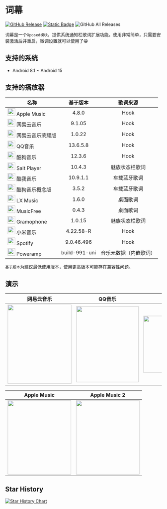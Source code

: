 # 词幕
[![GitHub Release](https://img.shields.io/github/v/release/tomakino/CSLyric)](https://github.com/tomakino/CSLyric/releases) [![Static Badge](https://img.shields.io/badge/%E5%8A%A0%E5%85%A5-QQ%E7%BE%A4-blue?logo=qq)](https://qm.qq.com/q/z1gSTZprDW)
![GitHub All Releases](https://img.shields.io/github/downloads/tomakino/CSLyric/total)

词幕是一个`Xposed模块`，提供系统通知栏歌词扩展功能。使用非常简单，只需要安装激活后并重启，微调设置就可以使用了😁

## 支持的系统
- Android 8.1 ~ Android 15

## **支持的播放器**

| 名称                                                                                                                  |     基于版本      |    歌词来源     |
|---------------------------------------------------------------------------------------------------------------------|:-------------:|:-----------:|
| <img src="https://github.com/tomakino/CSLyric/blob/main/res/logo/am.png?raw=true" width="24" height="24"> Apple Music |     4.8.0     |    Hook     |
| <img src="https://github.com/tomakino/CSLyric/blob/main/res/logo/netease.png?raw=true" width="24" height="24"> 网易云音乐                                                       |    9.1.05     |    Hook     |
| <img src="https://github.com/tomakino/CSLyric/blob/main/res/logo/hihonor_cloudmusic.png?raw=true" width="24" height="24"> 网易云音乐荣耀版                                         |    1.0.22     |    Hook     |
| <img src="https://github.com/tomakino/CSLyric/blob/main/res/logo/qqmusic.png?raw=true" width="24" height="24"> QQ音乐                                                        |   13.6.5.8    |    Hook     |
| <img src="https://github.com/tomakino/CSLyric/blob/main/res/logo/kugou.png?raw=true" width="24" height="24"> 酷狗音乐                                                          |    12.3.6     |    Hook     |
| <img src="https://github.com/tomakino/CSLyric/blob/main/res/logo/salt.png?raw=true" width="24" height="24"> Salt Player                                                    |    10.4.3     |   魅族状态栏歌词   |
| <img src="https://github.com/tomakino/CSLyric/blob/main/res/logo/kuwo.png?raw=true" width="24" height="24"> 酷我音乐                                                           |   10.9.1.1    |   车载蓝牙歌词    |
| <img src="https://github.com/tomakino/CSLyric/blob/main/res/logo/kugou_lite.png?raw=true" width="24" height="24"> 酷狗音乐概念版                                                  |     3.5.2     |   车载蓝牙歌词    |
| <img src="https://github.com/tomakino/CSLyric/blob/main/res/logo/lx.png?raw=true" width="24" height="24"> LX Music                                                         |     1.6.0     |    桌面歌词     |
| <img src="https://github.com/tomakino/CSLyric/blob/main/res/logo/music_free.png?raw=true" width="24" height="24"> MusicFree                                                |     0.4.3     |    桌面歌词     |
| <img src="https://github.com/tomakino/CSLyric/blob/main/res/logo/gramophone.png?raw=true" width="24" height="24"> Gramophone                                               |    1.0.15     |   魅族状态栏歌词   |
| <img src="https://github.com/tomakino/CSLyric/blob/main/res/logo/qqmusic.png?raw=true" width="24" height="24"> 小米音乐                                                        |   4.22.58-R   |    Hook     |
| <img src="https://github.com/tomakino/CSLyric/blob/main/res/logo/spotify.png?raw=true" width="24" height="24"> Spotify                                                     |  9.0.46.496   |    Hook     |
| <img src="https://github.com/tomakino/CSLyric/blob/main/res/logo/poweramp.png?raw=true" width="24" height="24"> Poweramp                                                   | build-991-uni | 音乐元数据（内嵌歌词） |

`基于版本`为建议最低使用版本，使用更高版本可能存在兼容性问题。

## 演示

| 网易云音乐                                                       | QQ音乐                                                            | Spotify                                                         |
|-------------------------------------------------------------|-----------------------------------------------------------------|-----------------------------------------------------------------|
| <img  src="https://github.com/tomakino/CSLyric/blob/main/res/demo/demo_163.gif?raw=true" width="205" height="254"> | <img  src="https://github.com/tomakino/CSLyric/blob/main/res/demo/demo_qqmusic.gif?raw=true" width="200" height="244"> | <img  src="https://github.com/tomakino/CSLyric/blob/main/res/demo/demo_spotify.gif?raw=true" width="205" height="183"> |

| Apple Music                                                | Apple Music 2                                               |
|------------------------------------------------------------|-------------------------------------------------------------|
| <img  src="https://github.com/tomakino/CSLyric/blob/main/res/demo/demo_am.gif?raw=true" width="204" height="238"> | <img  src="https://github.com/tomakino/CSLyric/blob/main/res/demo/demo_am2.gif?raw=true" width="204" height="238"> |

## Star History

[![Star History Chart](https://api.star-history.com/svg?repos=Xposed-Modules-Repo/com.makino.cslyric&type=Date)](https://www.star-history.com/#Xposed-Modules-Repo/com.makino.cslyric&Date)